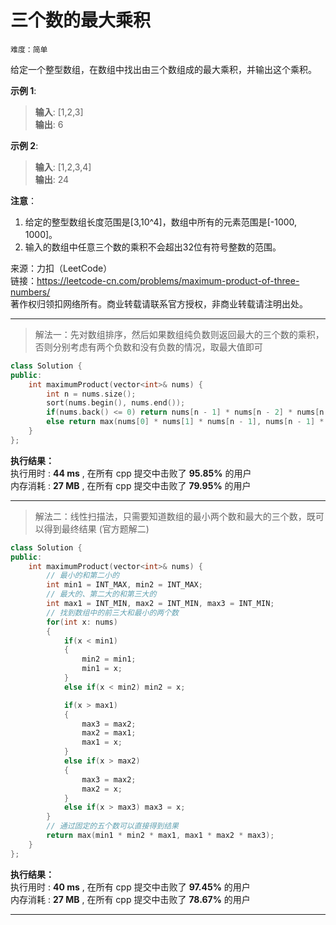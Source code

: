 # 三个数的最大乘积 #  
`难度：简单` 

给定一个整型数组，在数组中找出由三个数组成的最大乘积，并输出这个乘积。  

**示例 1**:  
>**输入**: [1,2,3]  
>**输出**: 6    

**示例 2**:  
>**输入**: [1,2,3,4]  
>**输出**: 24  

**注意**：  
1. 给定的整型数组长度范围是[3,10^4]，数组中所有的元素范围是[-1000, 1000]。  
2. 输入的数组中任意三个数的乘积不会超出32位有符号整数的范围。  

来源：力扣（LeetCode）  
链接：https://leetcode-cn.com/problems/maximum-product-of-three-numbers/  
著作权归领扣网络所有。商业转载请联系官方授权，非商业转载请注明出处。  

---  
>解法一：先对数组排序，然后如果数组纯负数则返回最大的三个数的乘积，否则分别考虑有两个负数和没有负数的情况，取最大值即可  

```C++  
class Solution {
public:
    int maximumProduct(vector<int>& nums) {
        int n = nums.size();
        sort(nums.begin(), nums.end());
        if(nums.back() <= 0) return nums[n - 1] * nums[n - 2] * nums[n - 3];
        else return max(nums[0] * nums[1] * nums[n - 1], nums[n - 1] * nums[n - 2] * nums[n - 3]);
    }
};
```  

**执行结果：**  
执行用时 : **44 ms** , 在所有 cpp 提交中击败了 **95.85%** 的用户  
内存消耗 : **27 MB** , 在所有 cpp 提交中击败了 **79.95%** 的用户  

---  
>解法二：线性扫描法，只需要知道数组的最小两个数和最大的三个数，既可以得到最终结果 (官方题解二)  

```C++  
class Solution {
public:
    int maximumProduct(vector<int>& nums) {
        // 最小的和第二小的
        int min1 = INT_MAX, min2 = INT_MAX;
        // 最大的、第二大的和第三大的
        int max1 = INT_MIN, max2 = INT_MIN, max3 = INT_MIN;
        // 找到数组中的前三大和最小的两个数
        for(int x: nums)
        {
            if(x < min1)
            {
                min2 = min1;
                min1 = x;
            }
            else if(x < min2) min2 = x;

            if(x > max1)
            {
                max3 = max2;
                max2 = max1;
                max1 = x;
            }
            else if(x > max2)
            {
                max3 = max2;
                max2 = x;
            }
            else if(x > max3) max3 = x;
        }
        // 通过固定的五个数可以直接得到结果
        return max(min1 * min2 * max1, max1 * max2 * max3);
    }
};
```  

**执行结果：**  
执行用时 : **40 ms** , 在所有 cpp 提交中击败了 **97.45%** 的用户  
内存消耗 : **27 MB** , 在所有 cpp 提交中击败了 **78.67%** 的用户  

---  